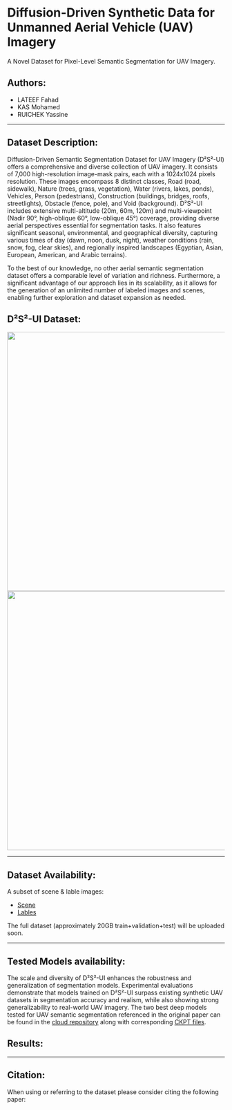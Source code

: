# Diffusion-Driven Synthetic Data for Unmanned Aerial Vehicle (UAV) Imagery
A Novel Dataset for Pixel-Level Semantic Segmentation for UAV Imagery.

## Authors:
- LATEEF Fahad
- KAS Mohamed
- RUICHEK Yassine

****

## Dataset Description:

Diffusion-Driven Semantic Segmentation Dataset for UAV Imagery (D²S²-UI) offers a comprehensive and diverse collection of UAV imagery. It consists of 7,000 high-resolution image-mask pairs, each with a 1024x1024 pixels resolution. These images encompass 8 distinct classes,
Road (road, sidewalk), Nature (trees, grass, vegetation), Water (rivers, lakes, ponds), Vehicles, Person (pedestrians), Construction (buildings, bridges, roofs, streetlights), Obstacle (fence, pole), and Void (background).
D²S²-UI includes extensive multi-altitude (20m, 60m, 120m) and multi-viewpoint (Nadir 90°, high-oblique 60°, low-oblique 45°) coverage, providing diverse aerial perspectives essential for segmentation tasks. It also features significant seasonal, environmental, and geographical diversity, capturing various times of day (dawn, noon, dusk, night), weather conditions (rain, snow, fog, clear skies), and regionally inspired landscapes (Egyptian, Asian, European, American, and Arabic terrains).

To the best of our knowledge, no other aerial semantic segmentation dataset offers a comparable level of variation and richness. Furthermore, a significant advantage of our approach lies in its scalability, as it allows for the generation of an unlimited number of labeled images and scenes, enabling further exploration and dataset expansion as needed.

## D²S²-UI Dataset:
<div align="center">
    <img src="https://github.com/fahad-lateef/UAV-semantic-segmentation-dataset/blob/master/Images/1.jpg" width="600"/><img 
    src="https://github.com/fahad-lateef/UAV-semantic-segmentation-dataset/blob/master/Images/2.jpg" width="600"/>
</div>

****


## Dataset Availability: 
A subset of scene & lable images:
- [Scene](https://drive.google.com/)
- [Lables](https://drive.google.com/)

The full dataset (approximately 20GB train+validation+test) will be uploaded soon.

****

## Tested Models availability:
The scale and diversity of D²S²-UI enhances the robustness and generalization of segmentation models. Experimental evaluations demonstrate that models trained on D²S²-UI surpass existing synthetic UAV datasets in segmentation accuracy and realism, while also showing strong generalizability to real-world UAV imagery. The two best deep models tested for UAV semantic segmentation referenced in the original paper can be found in the [cloud repository](https://drive.google.com/) along with corresponding [CKPT files](https://drive.google.com/).

## Results:

****
## Citation:
When using or referring to the dataset please consider citing the following paper:
